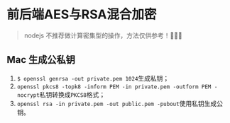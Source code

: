 # 前后端AES与RSA混合加密

> nodejs 不推荐做计算密集型的操作，方法仅供参考！😬😬😬

## Mac 生成公私钥

1. `$ openssl genrsa -out private.pem 1024`生成私钥；
2. `openssl pkcs8 -topk8 -inform PEM -in private.pem -outform PEM -nocrypt`私钥转换成`PKCS8`格式；
3. `openssl rsa -in private.pem -out public.pem -pubout`使用私钥生成公钥。